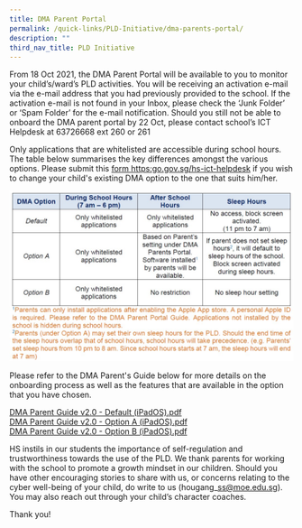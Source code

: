 ```yaml
---
title: DMA Parent Portal
permalink: /quick-links/PLD-Initiative/dma-parents-portal/
description: ""
third_nav_title: PLD Initiative
---
```

From 18 Oct 2021, the DMA Parent Portal will be available to you to monitor your child’s/ward’s PLD activities. You will be receiving an activation e-mail via the e-mail address that you had previously provided to the school. If the activation e-mail is not found in your Inbox, please check the ‘Junk Folder’ or ‘Spam Folder’ for the e-mail notification. Should you still not be able to onboard the DMA parent portal by 22 Oct, please contact school’s ICT Helpdesk at 63726668 ext 260 or 261  
  
Only applications that are whitelisted are accessible during school hours. The table below summarises the key differences amongst the various options. Please submit this [form https:go.gov.sg/hs-ict-helpdesk](https://go.gov.sg/hs-ict-helpdesk) if you wish to change your child's existing DMA option to the one that suits him/her.

![](/images/DMA%20Parent%20Options.jpeg)

Please refer to the DMA Parent's Guide below for more details on the onboarding process as well as the features that are available in the option that you have chosen.  
  
[DMA Parent Guide v2.0 - Default (iPadOS).pdf](/files/DMA%20Parent%20Guide%20v20%20-%20Default%20(iPadOS).pdf)   
[DMA Parent Guide v2.0 - Option A (iPadOS).pdf](/files/DMA%20Parent%20Guide%20v20%20-%20Option%20A%20(iPadOS).pdf)   
[DMA Parent Guide v2.0 - Option B (iPadOS).pdf](/files/DMA%20Parent%20Guide%20v20%20-%20Option%20B%20(iPadOS).pdf)
   
  

HS instils in our students the importance of self-regulation and trustworthiness towards the use of the PLD. We thank parents for working with the school to promote a growth mindset in our children. Should you have other encouraging stories to share with us, or concerns relating to the cyber well-being of your child, do write to us (hougang\_ss@moe.edu.sg). You may also reach out through your child’s character coaches.

  

Thank you!

